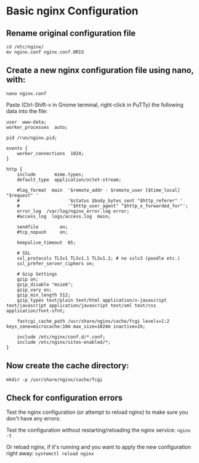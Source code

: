 # Basic nginx Configuration


## Rename original configuration file

    cd /etc/nginx/
    mv nginx.conf nginx.conf.ORIG


## Create a new nginx configuration file using nano, with:
    nano nginx.conf

Paste (Ctrl-Shift-v in Gnome terminal, right-click in PuTTy) the following data into the file:


    user  www-data;
    worker_processes  auto;

    pid /run/nginx.pid;

    events {
        worker_connections  1024;
    }

    http {
        include       mime.types;
        default_type  application/octet-stream;

        #log_format  main  '$remote_addr - $remote_user [$time_local] "$request" '
        #                  '$status $body_bytes_sent "$http_referer" '
        #                  '"$http_user_agent" "$http_x_forwarded_for"';
        error_log  /var/log/nginx_error.log error;
        #access_log  logs/access.log  main;

        sendfile        on;
        #tcp_nopush     on;

        keepalive_timeout  65;

        # SSL
        ssl_protocols TLSv1 TLSv1.1 TLSv1.2; # no sslv3 (poodle etc.)
        ssl_prefer_server_ciphers on;

        # Gzip Settings
        gzip on;
        gzip_disable "msie6";
        gzip_vary on;
        gzip_min_length 512;
        gzip_types text/plain text/html application/x-javascript text/javascript application/javascript text/xml text/css application/font-sfnt;

        fastcgi_cache_path /usr/share/nginx/cache/fcgi levels=1:2 keys_zone=microcache:10m max_size=1024m inactive=1h;

        include /etc/nginx/conf.d/*.conf;
        include /etc/nginx/sites-enabled/*;
    }



## Now create the cache directory:

    mkdir -p /usr/share/nginx/cache/fcgi

## Check for configuration errors

Test the nginx configuration (or attempt to reload nginx) to make sure you don't have any errors:

Test the configuration without restarting/reloading the nginx service:
`nginx -t`

Or reload nginx, if it's running and you want to apply the new configuration right away:
`systemctl reload nginx`
